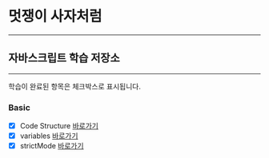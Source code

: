 # 멋쟁이 사자처럼
---
## 자바스크립트 학습 저장소
---

학습이 완료된 항목은 체크박스로 표시됩니다.

### Basic
- [x] Code Structure [바로가기](https://github.com/Bambiru/core_javascript/blob/01.core/client/chapter/core/01.codeStructure.js)
- [x] variables [바로가기](https://github.com/Bambiru/core_javascript/blob/01.core/client/chapter/core/02.variables.js)
- [x] strictMode [바로가기](https://github.com/Bambiru/core_javascript/blob/01.core/client/chapter/core/03.strictMode.js)